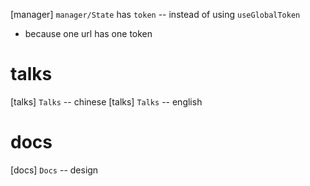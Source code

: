 [manager] `manager/State` has `token` -- instead of using `useGlobalToken`

- because one url has one token

# talks

[talks] `Talks` -- chinese
[talks] `Talks` -- english

# docs

[docs] `Docs` -- design
